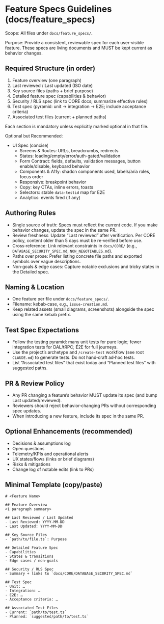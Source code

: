 # Feature Specs Guidelines (docs/feature_specs)

Scope: All files under `docs/feature_specs/`.

Purpose: Provide a consistent, reviewable spec for each user‑visible feature. These specs are living documents and MUST be kept current as behavior changes.

## Required Structure (in order)

1) Feature overview (one paragraph)
2) Last reviewed / Last updated (ISO date)
3) Key source files (paths + brief purpose)
4) Detailed feature spec (capabilities & behavior)
5) Security / RLS spec (link to CORE docs; summarize effective rules)
6) Test spec (pyramid: unit → integration → E2E; include acceptance criteria)
7) Associated test files (current + planned paths)

Each section is mandatory unless explicitly marked optional in that file.

Optional but Recommended:
- UI Spec (concise)
  - Screens & Routes: URLs, breadcrumbs, redirects
  - States: loading/empty/error/auth-gated/validation
  - Form Contract: fields, defaults, validation messages, button enable/disable, keyboard behavior
  - Components & A11y: shadcn components used, labels/aria roles, focus order
  - Responsive: breakpoint behavior
  - Copy: key CTAs, inline errors, toasts
  - Selectors: stable `data-testid` map for E2E
  - Analytics: events fired (if any)

## Authoring Rules

- Single source of truth: Specs must reflect the current code. If you make behavior changes, update the spec in the same PR.
- Review freshness: Update “Last reviewed” after verification. Per CORE policy, content older than 5 days must be re‑verified before use.
- Cross‑reference: Link relevant constraints in `docs/CORE/` (e.g., `DATABASE_SECURITY_SPEC.md`, `NON_NEGOTIABLES.md`).
- Paths over prose: Prefer listing concrete file paths and exported symbols over vague descriptions.
- Non‑goals & edge cases: Capture notable exclusions and tricky states in the Detailed spec.

## Naming & Location

- One feature per file under `docs/feature_specs/`.
- Filename: kebab‑case, e.g., `issue-creation.md`.
- Keep related assets (small diagrams, screenshots) alongside the spec using the same kebab prefix.

## Test Spec Expectations

- Follow the testing pyramid: many unit tests for pure logic; fewer integration tests for DAL/tRPC; E2E for full journeys.
- Use the project’s archetype and `/create-test` workflow (see root `CLAUDE.md`) to generate tests. Do not hand‑craft ad‑hoc tests.
- List “Associated test files” that exist today and “Planned test files” with suggested paths.

## PR & Review Policy

- Any PR changing a feature’s behavior MUST update its spec (and bump Last updated/reviewed).
- Reviewers should reject behavior‑changing PRs without corresponding spec updates.
- When introducing a new feature, include its spec in the same PR.

## Optional Enhancements (recommended)

- Decisions & assumptions log
- Open questions
- Telemetry/KPIs and operational alerts
- UX states/flows (links or brief diagrams)
- Risks & mitigations
- Change log of notable edits (link to PRs)

## Minimal Template (copy/paste)

```
# <Feature Name>

## Feature Overview
<1 paragraph summary>

## Last Reviewed / Last Updated
- Last Reviewed: YYYY-MM-DD
- Last Updated: YYYY-MM-DD

## Key Source Files
- `path/to/file.ts`: Purpose

## Detailed Feature Spec
- Capabilities
- States & transitions
- Edge cases / non-goals

## Security / RLS Spec
- Summary + links to `docs/CORE/DATABASE_SECURITY_SPEC.md`

## Test Spec
- Unit: …
- Integration: …
- E2E: …
- Acceptance criteria: …

## Associated Test Files
- Current: `path/to/test.ts`
- Planned: `suggested/path/to/test.ts`
```
